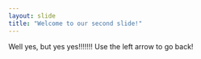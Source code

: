 ```yaml
---
layout: slide
title: "Welcome to our second slide!"
---
```

Well yes, but yes yes!!!!!!! 
Use the left arrow to go back!
